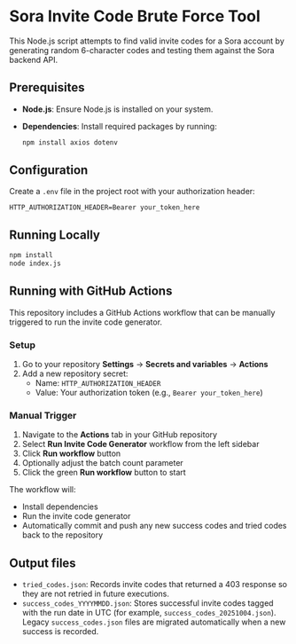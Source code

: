 # Sora Invite Code Brute Force Tool

This Node.js script attempts to find valid invite codes for a Sora account by generating random 6-character codes and testing them against the Sora backend API.

## Prerequisites

- **Node.js**: Ensure Node.js is installed on your system.
- **Dependencies**: Install required packages by running:

  ```bash
  npm install axios dotenv
  ```

## Configuration

Create a `.env` file in the project root with your authorization header:

```env
HTTP_AUTHORIZATION_HEADER=Bearer your_token_here
```

## Running Locally

```bash
npm install
node index.js
```

## Running with GitHub Actions

This repository includes a GitHub Actions workflow that can be manually triggered to run the invite code generator.

### Setup

1. Go to your repository **Settings** → **Secrets and variables** → **Actions**
2. Add a new repository secret:
   - Name: `HTTP_AUTHORIZATION_HEADER`
   - Value: Your authorization token (e.g., `Bearer your_token_here`)

### Manual Trigger

1. Navigate to the **Actions** tab in your GitHub repository
2. Select **Run Invite Code Generator** workflow from the left sidebar
3. Click **Run workflow** button
4. Optionally adjust the batch count parameter
5. Click the green **Run workflow** button to start

The workflow will:
- Install dependencies
- Run the invite code generator
- Automatically commit and push any new success codes and tried codes back to the repository

## Output files

- `tried_codes.json`: Records invite codes that returned a 403 response so they are not retried in future executions.
- `success_codes_YYYYMMDD.json`: Stores successful invite codes tagged with the run date in UTC (for example, `success_codes_20251004.json`). Legacy `success_codes.json` files are migrated automatically when a new success is recorded.